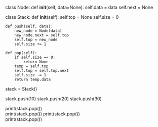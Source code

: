 class Node:
    def __init__(self, data=None):
        self.data = data
        self.next = None

class Stack:
    def __init__(self):
        self.top = None
        self.size = 0

    def push(self, data):
        new_node = Node(data)
        new_node.next = self.top
        self.top = new_node
        self.size += 1

    def pop(self):
        if self.size == 0:
            return None
        temp = self.top
        self.top = self.top.next
        self.size -= 1
        return temp.data
 
stack = Stack()
 
stack.push(10)
stack.push(20)
stack.push(30)
 
print(stack.pop())  
print(stack.pop()) 
print(stack.pop())  
print(stack.pop())   
